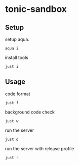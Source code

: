 # tonic-sandbox

## Setup

setup aqua.

```
aqua i
```

install tools

```
just i
```

## Usage

code format

```
just f 
```

background code check

```
just w
```

run the server

```
just d
```

run the server with release profile

```
just r
```
